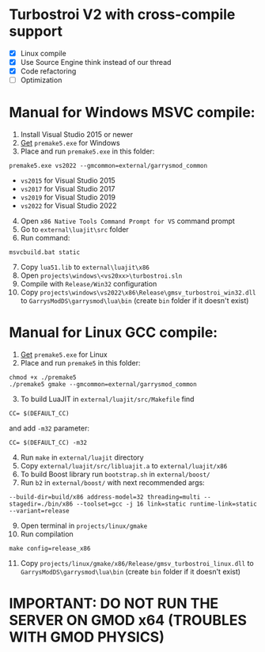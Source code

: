 # Turbostroi V2 with cross-compile support
- [x] Linux compile
- [x] Use Source Engine think instead of our thread
- [x] Code refactoring 
- [ ] Optimization

# Manual for Windows MSVC compile:
1. Install Visual Studio 2015 or newer
2. [Get](https://premake.github.io/download) `premake5.exe` for Windows
3. Place and run `premake5.exe` in this folder:
```
premake5.exe vs2022 --gmcommon=external/garrysmod_common
```
- `vs2015` for Visual Studio 2015
- `vs2017` for Visual Studio 2017
- `vs2019` for Visual Studio 2019
- `vs2022` for Visual Studio 2022
4. Open `x86 Native Tools Command Prompt for VS` command prompt
5. Go to `external\luajit\src` folder
6. Run command:
```
msvcbuild.bat static
```
7. Copy `lua51.lib` to `external\luajit\x86`
8. Open `projects\windows\<vs20xx>\turbostroi.sln`
9. Compile with `Release/Win32` configuration
10. Copy `projects\windows\vs2022\x86\Release\gmsv_turbostroi_win32.dll` to `GarrysModDS\garrysmod\lua\bin` (create `bin` folder if it doesn't exist) 

# Manual for Linux GCC compile:
1. [Get](https://premake.github.io/download) `premake5.exe` for Linux
2. Place and run `premake5` in this folder:
```
chmod +x ./premake5
./premake5 gmake --gmcommon=external/garrysmod_common
```

3. To build LuaJIT in `external/luajit/src/Makefile` find
```
CC= $(DEFAULT_CC)
```
and add `-m32` parameter:
```
CC= $(DEFAULT_CC) -m32
```
4. Run `make` in `external/luajit` directory
5. Copy `external/luajit/src/libluajit.a` to `external/luajit/x86`
7. To build Boost library run `bootstrap.sh` in `external/boost/`
8. Run `b2` in `external/boost/` with next recommended args: 
```
--build-dir=build/x86 address-model=32 threading=multi --stagedir=./bin/x86 --toolset=gcc -j 16 link=static runtime-link=static --variant=release
```
9. Open terminal in `projects/linux/gmake`
10. Run compilation
```
make config=release_x86
```
11. Copy `projects/linux/gmake/x86/Release/gmsv_turbostroi_linux.dll` to `GarrysModDS\garrysmod\lua\bin` (create `bin` folder if it doesn't exist) 

# IMPORTANT: DO NOT RUN THE SERVER ON GMOD x64 (TROUBLES WITH GMOD PHYSICS)
